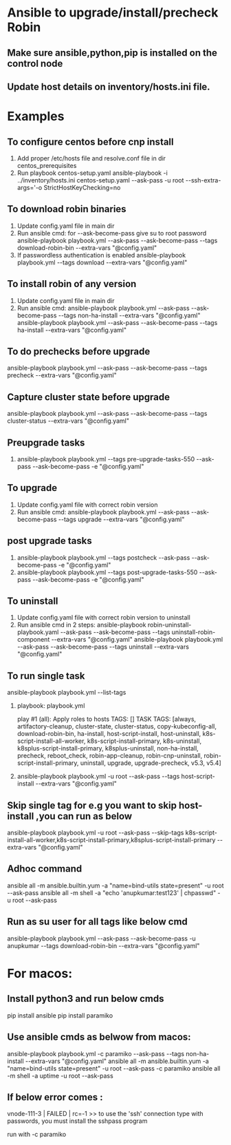 # Ansible to upgrade/install/precheck Robin 
## Make sure ansible,python,pip is installed on the control node
## Update host details on inventory/hosts.ini file. 

# Examples
## To configure centos before cnp install
1. Add proper /etc/hosts file and resolve.conf file in dir centos_prerequisites
2. Run playbook centos-setup.yaml
   ansible-playbook -i ../inventory/hosts.ini centos-setup.yaml  --ask-pass -u root --ssh-extra-args='-o StrictHostKeyChecking=no

   
## To download robin binaries
1. Update config.yaml file in main dir
2. Run ansible cmd:
   for --ask-become-pass give su to root password
   ansible-playbook playbook.yml  --ask-pass --ask-become-pass --tags download-robin-bin --extra-vars "@config.yaml"
3. If passwordless authentication is enabled
   ansible-playbook playbook.yml --tags download --extra-vars "@config.yaml"     
  
## To install robin of any version
1. Update config.yaml file in main dir
2. Run ansible cmd:
   ansible-playbook playbook.yml  --ask-pass --ask-become-pass --tags non-ha-install --extra-vars "@config.yaml"
   ansible-playbook playbook.yml  --ask-pass --ask-become-pass --tags ha-install --extra-vars "@config.yaml"

## To do prechecks before upgrade
  ansible-playbook playbook.yml  --ask-pass --ask-become-pass --tags precheck --extra-vars "@config.yaml" 

## Capture cluster state before upgrade
  ansible-playbook playbook.yml  --ask-pass --ask-become-pass --tags cluster-status --extra-vars "@config.yaml" 

## Preupgrade tasks
1. ansible-playbook playbook.yml  --tags pre-upgrade-tasks-550  --ask-pass --ask-become-pass -e "@config.yaml"

## To upgrade
1. Update config.yaml file with correct robin version
2. Run ansible cmd:
   ansible-playbook playbook.yml  --ask-pass --ask-become-pass --tags upgrade --extra-vars "@config.yaml"

## post upgrade tasks
1. ansible-playbook playbook.yml  --tags postcheck  --ask-pass --ask-become-pass -e "@config.yaml" 
2. ansible-playbook playbook.yml  --tags post-upgrade-tasks-550  --ask-pass --ask-become-pass -e "@config.yaml" 

## To uninstall
1. Update config.yaml file with correct robin version to uninstall
2. Run ansible cmd in 2 steps:
   ansible-playbook robin-uninstall-playbook.yaml  --ask-pass --ask-become-pass --tags uninstall-robin-component --extra-vars "@config.yaml" 
   ansible-playbook playbook.yml  --ask-pass --ask-become-pass --tags uninstall --extra-vars "@config.yaml" 


## To run single task
ansible-playbook playbook.yml --list-tags

1. playbook: playbook.yml

   play #1 (all): Apply roles to hosts	TAGS: []
      TASK TAGS: [always, artifactory-cleanup, cluster-state, cluster-status, copy-kubeconfig-all, download-robin-bin, ha-install, host-script-install, host-uninstall, k8s-script-install-all-worker, k8s-script-install-primary, k8s-uninstall, k8splus-script-install-primary, k8splus-uninstall, non-ha-install, precheck, reboot_check, robin-app-cleanup, robin-cnp-uninstall, robin-script-install-primary, uninstall, upgrade, upgrade-precheck, v5.3, v5.4]

2. ansible-playbook playbook.yml -u root --ask-pass --tags host-script-install  --extra-vars "@config.yaml"



## Skip single tag for e.g you want to skip host-install ,you can run as below
ansible-playbook playbook.yml -u root --ask-pass --skip-tags k8s-script-install-all-worker,k8s-script-install-primary,k8splus-script-install-primary --extra-vars "@config.yaml"

## Adhoc command
ansible all -m ansible.builtin.yum -a "name=bind-utils state=present" -u root  --ask-pass
ansible all -m shell -a "echo 'anupkumar:test123' | chpasswd" -u root --ask-pass


## Run as su user for all tags like  below cmd
ansible-playbook playbook.yml  --ask-pass --ask-become-pass -u anupkumar   --tags download-robin-bin  --extra-vars "@config.yaml"

# For macos:
## Install python3  and run below cmds
pip install ansible
pip install paramiko

## Use ansible cmds as belwow from macos:
ansible-playbook playbook.yml -c paramiko --ask-pass --tags non-ha-install --extra-vars "@config.yaml"
ansible all -m ansible.builtin.yum -a "name=bind-utils state=present" -u root  --ask-pass -c paramiko
ansible all -m shell -a uptime  -u root --ask-pass

## If below error comes :
vnode-111-3 | FAILED | rc=-1 >>
to use the 'ssh' connection type with passwords, you must install the sshpass program

run with -c paramiko